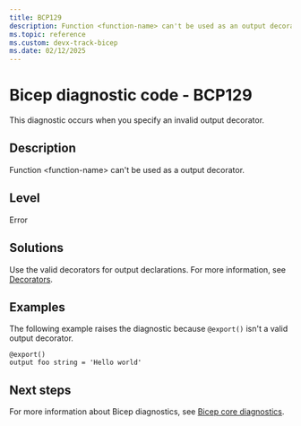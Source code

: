 ```yaml
---
title: BCP129
description: Function <function-name> can't be used as an output decorator.
ms.topic: reference
ms.custom: devx-track-bicep
ms.date: 02/12/2025
---
```


# Bicep diagnostic code - BCP129

This diagnostic occurs when you specify an invalid output decorator.

## Description

Function \<function-name> can't be used as a output decorator.

## Level

Error

## Solutions

Use the valid decorators for output declarations. For more information, see [Decorators](../outputs.md#use-decorators).

## Examples

The following example raises the diagnostic because `@export()` isn't a valid output decorator.

```bicep
@export()
output foo string = 'Hello world'
```

## Next steps

For more information about Bicep diagnostics, see [Bicep core diagnostics](../bicep-core-diagnostics.md).
